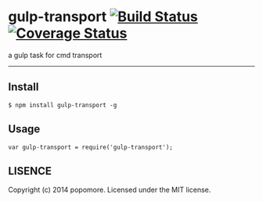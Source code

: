 # gulp-transport [![Build Status](https://travis-ci.org/popomore/gulp-transport.png?branch=master)](https://travis-ci.org/popomore/gulp-transport) [![Coverage Status](https://coveralls.io/repos/popomore/gulp-transport/badge.png?branch=master)](https://coveralls.io/r/popomore/gulp-transport?branch=master) 

a gulp task for cmd transport

---

## Install

```
$ npm install gulp-transport -g
```

## Usage

```
var gulp-transport = require('gulp-transport');
```

## LISENCE

Copyright (c) 2014 popomore. Licensed under the MIT license.
